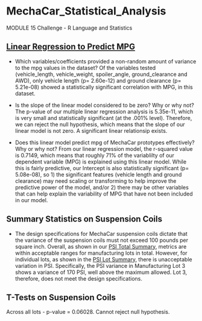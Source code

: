 # MechaCar_Statistical_Analysis
MODULE 15 Challenge - R Language and Statistics


## [Linear Regression to Predict MPG](Images/1_lmSummary.png)

  - Which variables/coefficients provided a non-random amount of variance to the mpg values in the dataset?
      Of the variables tested (vehicle_length, vehicle_weight, spoiler_angle, ground_clearance and AWD), only vehicle length (p= 2.60e-12) and ground clearance (p= 5.21e-08) showed a statistically significant correlation with MPG, in this dataset.
      
  
  - Is the slope of the linear model considered to be zero? Why or why not?
      The p-value of our multiple linear regression analysis is 5.35e-11, which is very small and statistically significant (at the .001% level).  Therefore, we can reject the null hypothesis, which means that the slope of our linear model is not zero.  A significant linear relationsip exists.
  
  - Does this linear model predict mpg of MechaCar prototypes effectively? Why or why not?
      From our linear regression model, the r-squared value is 0.7149, which means that roughly 71% of the variablilty of our dependent variable (MPG) is explained using this linear model.  While this is fairly predictive, our Intercept is also statistically significant (p= 5.08e-08), so 1) the significant features (vehicle length and ground clearance) may need scaling or transforming to help improve the predictive power of the model, and/or 2) there may be other variables that can help explain the variability of MPG that have not been included in our model.


## Summary Statistics on Suspension Coils

   - The design specifications for MechaCar suspension coils dictate that the variance of the suspension coils must not exceed 100 pounds per square inch.  Overall, as shown in our [PSI Total Summary](Images/2_total_summary.png), metrics are within acceptable ranges for manufacturing lots in total.  However, for individual lots, as shown in the [PSI Lot Summary](Images/2_lot_summary.png), there is unacceptable variation in PSI.  Specifically, the PSI variance in Manufacturing Lot 3 shows a variance of 170 PSI, well above the maximum allowed.  Lot 3, therefore, does not meet the design specifications.


## T-Tests on Suspension Coils

Across all lots - p-value = 0.06028.  Cannot reject null hypothesis.  
